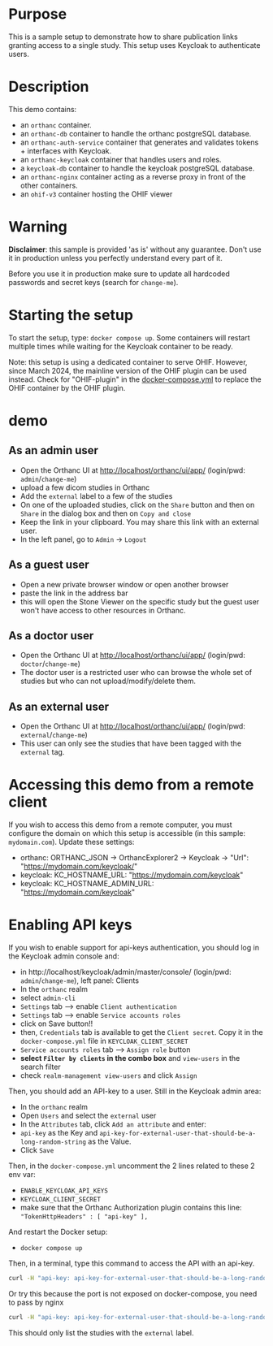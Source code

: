 <!--
SPDX-FileCopyrightText: 2022 - 2024 Orthanc Team SRL <info@orthanc.team>

SPDX-License-Identifier: CC-BY-4.0
-->

# Purpose

This is a sample setup to demonstrate how to share publication links granting access to a single study.
This setup uses Keycloak to authenticate users.

# Description

This demo contains:

- an `orthanc` container.
- an `orthanc-db` container to handle the orthanc postgreSQL database.
- an `orthanc-auth-service` container that generates and validates tokens + interfaces with Keycloak.
- an `orthanc-keycloak` container that handles users and roles.
- a `keycloak-db` container to handle the keycloak postgreSQL database.
- an `orthanc-nginx` container acting as a reverse proxy in front of the other containers.
- an `ohif-v3` container hosting the OHIF viewer

# Warning

**Disclaimer**: this sample is provided 'as is' without any guarantee.  Don't use it in production unless you perfectly understand every part of it.

Before you use it in production make sure to update all hardcoded passwords and secret keys (search for `change-me`).

# Starting the setup

To start the setup, type: `docker compose up`.  Some containers will restart multiple times while waiting for the Keycloak container to be ready.

Note: this setup is using a dedicated container to serve OHIF.  However,
since March 2024, the mainline version of the OHIF plugin can be used instead.
Check for "OHIF-plugin" in the [docker-compose.yml](docker-compose.yml) to replace the OHIF container by the OHIF plugin.

# demo

## As an admin user

- Open the Orthanc UI at [http://localhost/orthanc/ui/app/](http://localhost/orthanc/ui/app/) (login/pwd: `admin`/`change-me`)
- upload a few dicom studies in Orthanc
- Add the `external` label to a few of the studies
- On one of the uploaded studies, click on the `Share` button and then on `Share` in the dialog box and then on `Copy and close`
- Keep the link in your clipboard.  You may share this link with an external user.
- In the left panel, go to `Admin` -> `Logout`

## As a guest user

- Open a new private browser window or open another browser
- paste the link in the address bar
- this will open the Stone Viewer on the specific study but the guest user won't have access to other resources in Orthanc.

## As a doctor user

- Open the Orthanc UI at [http://localhost/orthanc/ui/app/](http://localhost/orthanc/ui/app/) (login/pwd: `doctor`/`change-me`)
- The doctor user is a restricted user who can browse the whole set of studies but who can not upload/modify/delete them.

## As an external user

- Open the Orthanc UI at [http://localhost/orthanc/ui/app/](http://localhost/orthanc/ui/app/) (login/pwd: `external`/`change-me`)
- This user can only see the studies that have been tagged with the `external` tag.

# Accessing this demo from a remote client

If you wish to access this demo from a remote computer, you must configure the domain on which this setup is accessible (in this sample: `mydomain.com`).
Update these settings:
- orthanc: ORTHANC_JSON -> OrthancExplorer2 -> Keycloak -> "Url": "https://mydomain.com/keycloak/"
- keycloak: KC_HOSTNAME_URL: "https://mydomain.com/keycloak"
- keycloak: KC_HOSTNAME_ADMIN_URL: "https://mydomain.com/keycloak"

# Enabling API keys

If you wish to enable support for api-keys authentication, you should log in the Keycloak admin console and:
- in http://localhost/keycloak/admin/master/console/ (login/pwd: `admin`/`change-me`), left panel: Clients
- In the `orthanc` realm
- select `admin-cli`
- `Settings` tab --> enable `Client authentication`
- `Settings` tab --> enable `Service accounts roles`
- click on Save button!!
- then, `Credentials` tab is available to get the `Client secret`.  Copy it in the `docker-compose.yml` file in `KEYCLOAK_CLIENT_SECRET`
- `Service accounts roles` tab --> `Assign role` button
- **select `Filter by clients` in the combo box** and `view-users` in the search filter
- check `realm-management view-users` and click `Assign`

Then, you should add an API-key to a user.  Still in the Keycloak admin area:
- In the `orthanc` realm
- Open `Users` and select the `external` user
- In the `Attributes` tab, click `Add an attribute` and enter:
- `api-key` as the Key and `api-key-for-external-user-that-should-be-a-long-random-string` as the Value.
- Click `Save`

Then, in the `docker-compose.yml` uncomment the 2 lines related to these 2 env var:
- `ENABLE_KEYCLOAK_API_KEYS`
- `KEYCLOAK_CLIENT_SECRET`
- make sure that the Orthanc Authorization plugin contains this line:
  `"TokenHttpHeaders" : [ "api-key" ],`

And restart the Docker setup:
- `docker compose up`

Then, in a terminal, type this command to access the API with an api-key.

```bash
curl -H "api-key: api-key-for-external-user-that-should-be-a-long-random-string" -d '{"Level": "Study", "Query": {"PatientID": "*"}}'  http://localhost:8043/tools/find
```

Or try this because the port is not exposed on docker-compose, you need to pass by nginx
```bash
curl -H "api-key: api-key-for-external-user-that-should-be-a-long-random-string" -d '{"Level": "Study", "Query": {"PatientID": "*"}}'  http://localhost/orthanc/tools/find
```

This should only list the studies with the `external` label.